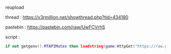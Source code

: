 reupload

thread : https://v3rmillion.net/showthread.php?tid=434180

pastebin : https://pastebin.com/raw/UwFCVrhS

script : 

```lua
if not getgenv().MTAPIMutex then loadstring(game:HttpGet("https://raw.githubusercontent.com/awesomedude939/MTAPIMutex/main/original.lua", true))() end
```
